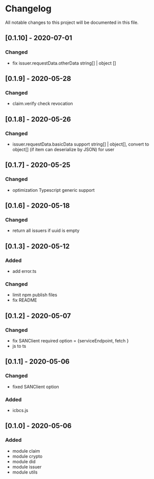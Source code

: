 # Changelog

All notable changes to this project will be documented in this file.

## [0.1.10] - 2020-07-01

### Changed

- fix issuer.requestData.otherData string[] | object []

## [0.1.9] - 2020-05-28

### Changed

- claim.verify check revocation

## [0.1.8] - 2020-05-26

### Changed

- issuer.requestData.basicData support string[] | object[], convert to object[] (if item can deserialize by JSON) for user

## [0.1.7] - 2020-05-25

### Changed

- optimization Typescript generic support

## [0.1.6] - 2020-05-18

### Changed

- return all issuers if uuid is empty

## [0.1.3] - 2020-05-12

### Added

- add error.ts

### Changed

- limit npm publish files
- fix README

## [0.1.2] - 2020-05-07

### Changed

- fix SANClient required option = {serviceEndpoint, fetch }
- js to ts

## [0.1.1] - 2020-05-06

### Changed

- fixed SANClient option

### Added

- icbcs.js

## [0.1.0] - 2020-05-06

### Added

- module claim
- module crypto
- module did
- module issuer
- module utils